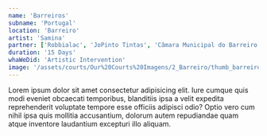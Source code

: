 ```yaml
---
name: 'Barreiros'
subname: 'Portugal'
location: 'Barreiro'
artist: 'Samina'
partner: ['Robbialac', 'JoPinto Tintas', 'Câmara Municipal do Barreiro']
duration: '15 Days'
whaWeDid: 'Artistic Intervention'
image: '/assets/courts/Our%20Courts%20Imagens/2_Barreiro/thumb_barreiro.jpg'
---
```


Lorem ipsum dolor sit amet consectetur adipisicing elit. Iure cumque quis modi eveniet obcaecati temporibus, blanditiis ipsa a velit expedita reprehenderit voluptate tempore esse officiis adipisci odio? Optio vero cum nihil ipsa quis mollitia accusantium, dolorum autem repudiandae quam atque inventore laudantium excepturi illo aliquam.

<img src="https://unsplash.it/600" alt="">
